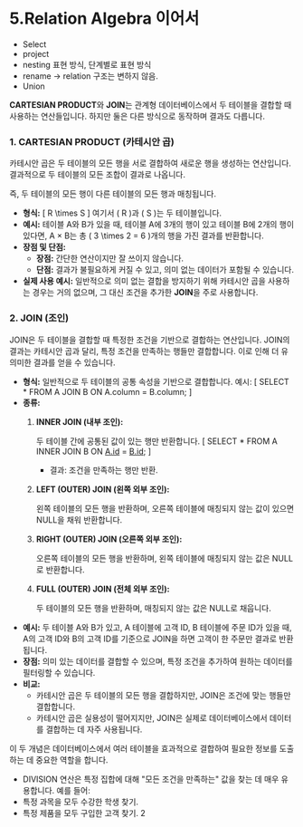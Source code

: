 # 5.Relation Algebra 이어서

- Select
- project
- nesting 표현 방식, 단계별로 표현 방식
- rename → relation 구조는 변하지 않음.
- Union

**CARTESIAN PRODUCT**와 **JOIN**는 관계형 데이터베이스에서 두 테이블을 결합할 때 사용하는 연산들입니다. 하지만 둘은 다른 방식으로 동작하며 결과도 다릅니다.

### 1. **CARTESIAN PRODUCT (카테시안 곱)**

카테시안 곱은 두 테이블의 모든 행을 서로 결합하여 새로운 행을 생성하는 연산입니다. 결과적으로 두 테이블의 모든 조합이 결과로 나옵니다.

즉, 두 테이블의 모든 행이 다른 테이블의 모든 행과 매칭됩니다.

- **형식:**
  \[
  R \times S
  \]
  여기서 \( R \)과 \( S \)는 두 테이블입니다.
- **예시:**
  테이블 A와 B가 있을 때, 테이블 A에 3개의 행이 있고 테이블 B에 2개의 행이 있다면, A × B는 총 \( 3 \times 2 = 6 \)개의 행을 가진 결과를 반환합니다.
- **장점 및 단점:**
  - **장점:** 간단한 연산이지만 잘 쓰이지 않습니다.
  - **단점:** 결과가 불필요하게 커질 수 있고, 의미 없는 데이터가 포함될 수 있습니다.
- **실제 사용 예시:**
  일반적으로 의미 없는 결합을 방지하기 위해 카테시안 곱을 사용하는 경우는 거의 없으며, 그 대신 조건을 추가한 **JOIN**을 주로 사용합니다.

### 2. **JOIN (조인)**

JOIN은 두 테이블을 결합할 때 특정한 조건을 기반으로 결합하는 연산입니다. JOIN의 결과는 카테시안 곱과 달리, 특정 조건을 만족하는 행들만 결합합니다. 이로 인해 더 유의미한 결과를 얻을 수 있습니다.

- **형식:**
  일반적으로 두 테이블의 공통 속성을 기반으로 결합합니다.
  예시:
  \[
  SELECT \* FROM A JOIN B ON A.column = B.column;
  \]
- **종류:**
  1. **INNER JOIN (내부 조인):**

     두 테이블 간에 공통된 값이 있는 행만 반환합니다.
     \[
     SELECT \* FROM A INNER JOIN B ON [A.id](http://a.id/) = [B.id](http://b.id/);
     \]

     - 결과: 조건을 만족하는 행만 반환.

  2. **LEFT (OUTER) JOIN (왼쪽 외부 조인):**

     왼쪽 테이블의 모든 행을 반환하며, 오른쪽 테이블에 매칭되지 않는 값이 있으면 NULL을 채워 반환합니다.

  3. **RIGHT (OUTER) JOIN (오른쪽 외부 조인):**

     오른쪽 테이블의 모든 행을 반환하며, 왼쪽 테이블에 매칭되지 않는 값은 NULL로 반환합니다.

  4. **FULL (OUTER) JOIN (전체 외부 조인):**

     두 테이블의 모든 행을 반환하며, 매칭되지 않는 값은 NULL로 채웁니다.
- **예시:**
  두 테이블 A와 B가 있고, A 테이블에 고객 ID, B 테이블에 주문 ID가 있을 때, A의 고객 ID와 B의 고객 ID를 기준으로 JOIN을 하면 고객이 한 주문만 결과로 반환됩니다.
- **장점:**
  의미 있는 데이터를 결합할 수 있으며, 특정 조건을 추가하여 원하는 데이터를 필터링할 수 있습니다.
- **비교:**
  - 카테시안 곱은 두 테이블의 모든 행을 결합하지만, JOIN은 조건에 맞는 행들만 결합합니다.
  - 카테시안 곱은 실용성이 떨어지지만, JOIN은 실제로 데이터베이스에서 데이터를 결합하는 데 자주 사용됩니다.

이 두 개념은 데이터베이스에서 여러 테이블을 효과적으로 결합하여 필요한 정보를 도출하는 데 중요한 역할을 합니다.

- DIVISION 연산은 특정 집합에 대해 "모든 조건을 만족하는" 값을 찾는 데 매우 유용합니다. 예를 들어:
- 특정 과목을 모두 수강한 학생 찾기.
- 특정 제품을 모두 구입한 고객 찾기.
2